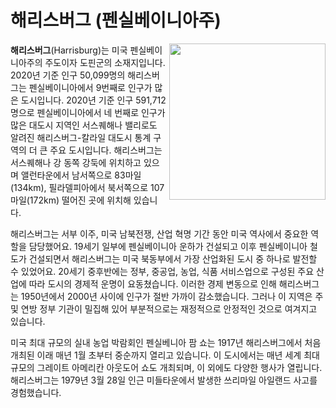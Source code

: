 # 해리스버그 (펜실베이니아주)

<img src="https://upload.wikimedia.org/wikipedia/commons/thumb/5/5e/Harrisburg%2C_PA_Skyline_2021.jpg/1280px-Harrisburg%2C_PA_Skyline_2021.jpg" width="250px" align="right">

**해리스버그**(Harrisburg)는 미국 펜실베이니아주의 주도이자 도핀군의 소재지입니다. 2020년 기준 인구 50,099명의 해리스버그는 펜실베이니아에서 9번째로 인구가 많은 도시입니다. 2020년 기준 인구 591,712명으로 펜실베이니아에서 네 번째로 인구가 많은 대도시 지역인 서스퀘해나 밸리로도 알려진 해리스버그-칼라일 대도시 통계 구역의 더 큰 주요 도시입니다. 해리스버그는 서스퀘해나 강 동쪽 강둑에 위치하고 있으며 앨런타운에서 남서쪽으로 83마일(134km), 필라델피아에서 북서쪽으로 107마일(172km) 떨어진 곳에 위치해 있습니다.

해리스버그는 서부 이주, 미국 남북전쟁, 산업 혁명 기간 동안 미국 역사에서 중요한 역할을 담당했어요. 19세기 일부에 펜실베이니아 운하가 건설되고 이후 펜실베이니아 철도가 건설되면서 해리스버그는 미국 북동부에서 가장 산업화된 도시 중 하나로 발전할 수 있었어요. 20세기 중후반에는 정부, 중공업, 농업, 식품 서비스업으로 구성된 주요 산업에 따라 도시의 경제적 운명이 요동쳤습니다. 이러한 경제 변동으로 인해 해리스버그는 1950년에서 2000년 사이에 인구가 절반 가까이 감소했습니다. 그러나 이 지역은 주 및 연방 정부 기관이 밀집해 있어 부분적으로는 재정적으로 안정적인 것으로 여겨지고 있습니다.

미국 최대 규모의 실내 농업 박람회인 펜실베니아 팜 쇼는 1917년 해리스버그에서 처음 개최된 이래 매년 1월 초부터 중순까지 열리고 있습니다. 이 도시에서는 매년 세계 최대 규모의 그레이트 아메리칸 아웃도어 쇼도 개최되며, 이 외에도 다양한 행사가 열립니다. 해리스버그는 1979년 3월 28일 인근 미들타운에서 발생한 쓰리마일 아일랜드 사고를 경험했습니다.
